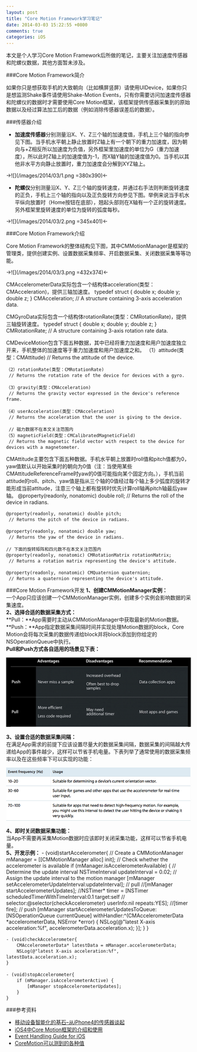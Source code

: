 ```yaml
---
layout: post
title: "Core Motion Framework学习笔记"
date: 2014-03-03 15:22:55 +0800
comments: true
categories: iOS
---
```


本文是个人学习Core Motion Framework后所做的笔记，主要关注加速度传感器和陀螺仪数据，其他方面暂未涉及。

###Core Motion Framework简介

如果你只是想获取手机的大致朝向（比如横屏竖屏）请使用UIDevice，如果你只是想监测Shake事件请使用Shake-Motion Events，只有你需要访问加速度传感器和陀螺仪的数据时才需要使用Core Motion框架，该框架提供传感器采集到的原始数据以及经过算法加工后的数据（例如消除传感器误差后的数据）。

###传感器介绍

+ **加速度传感器**分别测量沿X、Y、Z三个轴的加速度值，手机上三个轴的指向参见下图。当手机水平朝上静止放置时Z轴上有一个朝下的重力加速度，因为朝向与+Z相反所以加速度为负值，另外框架里加速度的单位为G（重力加速度），所以此时Z轴上的加速度值为-1，而X轴Y轴的加速度值为0。当手机以其他非水平方向静止放置时，重力加速度会分解到XYZ轴上。

->![](/images/2014/03/1.png =380x390)<-

+ **陀螺仪**分别测量沿X、Y、Z三个轴的旋转速度，并通过右手法则判断旋转速度的正负，手机上三个轴的指向以及正负旋转方向参见下图。举例来说当手机水平纵向放置时（Home按钮在底部），翘起头部则在X轴有一个正的旋转速度。另外框架里旋转速度的单位为旋转的弧度每秒。

->![](/images/2014/03/2.png =345x401)<-


###Core Motion Framework介绍

Core Motion Framework的整体结构见下图，其中CMMotionManager是框架的管理类，提供创建实例、设置数据采集频率、开启数据采集、关闭数据采集等等功能。

->![](/images/2014/03/3.png =432x374)<-

CMAccelerometerData实际包含一个结构体acceleration(类型：CMAcceleration)，提供三轴加速度。
    typedef struct {
            double x;
            double y;
            double z;
    } CMAcceleration;
    // A structure containing 3-axis acceleration data. 

CMGyroData实际包含一个结构体rotationRate(类型：CMRotationRate)，提供三轴旋转速度。
    typedef struct {
            double x;
            double y;
            double z;
    } CMRotationRate;
    // A structure containing 3-axis rotation rate data.

CMDeviceMotion包含下面五种数据，其中已经将重力加速度和用户加速度独立开来，手机整体的加速度等于重力加速度和用户加速度之和。
    （1）attitude(类型：CMAttitude)
     // Returns the attitude of the device.  

    （2）rotationRate(类型：CMRotationRate)
     // Returns the rotation rate of the device for devices with a gyro.  

    （3）gravity(类型：CMAcceleration)
     // Returns the gravity vector expressed in the device's reference frame.  

    （4）userAcceleration(类型：CMAcceleration)
     // Returns the acceleration that the user is giving to the device.  

     // 磁力数据不在本文关注范围内
    （5）magneticField(类型：CMCalibratedMagneticField)
     // Returns the magnetic field vector with respect to the device for devices with a magnetometer.

CMAttitude主要包含下面五种数据。手机水平朝上放置时roll值和pitch值都为0，yaw值默认以开始采集时的朝向为0值（注：当使用某些CMAttitudeReferenceFrame时yaw的0值可能指向某个固定方向。），手机当前attitude的roll、pitch、yaw值是指从三个轴的0值经过每个轴上多少弧度的旋转才能形成当前attitude，注意三个轴上都有旋转时优先计算roll轴再pitch轴最后yaw轴。
    @property(readonly, nonatomic) double roll;
     // Returns the roll of the device in radians. 

    @property(readonly, nonatomic) double pitch;
     // Returns the pitch of the device in radians. 

    @property(readonly, nonatomic) double yaw;
     // Returns the yaw of the device in radians. 

    // 下面的旋转矩阵和四元数不在本文关注范围内
    @property(readonly, nonatomic) CMRotationMatrix rotationMatrix;
     // Returns a rotation matrix representing the device's attitude.  

    @property(readonly, nonatomic) CMQuaternion quaternion;
     // Returns a quaternion representing the device's attitude.

###Core Motion Framework开发
**1、创建CMMotionManager实例：**  
一个App只应该创建一个CMMotionManager实例，创建多个实例会影响数据的采集速度。  
**2、选择合适的数据采集方式：**  
**Pull：**App需要时主动从CMMotionManager中获取最新的Motion数据。   
**Push：**App指定数据采集间隔时间并实现处理Motion数据的block，Core Motion会将每次采集的数据传递给block并将block添加到你给定的NSOperationQueue中执行。  
**Pull和Push方式各自适用的场景见下表：**

![](/images/2014/03/4.png)

**3、设置合适的数据采集间隔：**  
在满足App需求的前提下应该设置尽量大的数据采集间隔，数据采集的间隔越大传递给App的事件越少，这样可以节省手机电量。下表列举了通常使用的数据采集频率以及在这些频率下可以实现的功能：

![](/images/2014/03/5.png)

**4、即时关闭数据采集功能：**  
当App不需要再采集Motion数据时应该即时关闭采集功能，这样可以节省手机电量。   
**5、开发示例：**
    - (void)startAccelerometer{
        // Create a CMMotionManager
        mManager = [[CMMotionManager alloc] init];
        // Check whether the accelerometer is available
        if (mManager.isAccelerometerAvailable) {
            // Determine the update interval
            NSTimeInterval updateInterval = 0.02;
            // Assign the update interval to the motion manager
            [mManager setAccelerometerUpdateInterval:updateInterval];
            // pull
            //[mManager startAccelerometerUpdates];
            //NSTimer* timer = [NSTimer scheduledTimerWithTimeInterval:0.1 target:self
            //                    selector:@selector(checkAccelerometer) userInfo:nil repeats:YES];
            //[timer fire];
            // push
            [mManager startAccelerometerUpdatesToQueue:[NSOperationQueue currentQueue]
                withHandler:^(CMAccelerometerData *accelerometerData, NSError *error) {
                    NSLog(@"latest X-axis acceleration:%f", accelerometerData.acceleration.x);
                }];
        }
    }

    - (void)checkAccelerometer{
        CMAccelerometerData* latestData = mManager.accelerometerData;
        NSLog(@"latest X-axis acceleration:%f", latestData.acceleration.x);
    }

    - (void)stopAccelerometer{
        if (mManager.isAccelerometerActive) {
            [mManager stopAccelerometerUpdates];
        }
    }

###参考资料

* [移动设备智能化的基石–从iPhone4的传感器谈起](http://www.kunli.info/2010/07/07/mobile-device-sensor/)
* [iOS4中Core Motion框架的介绍和使用](http://www.kunli.info/2010/07/30/motion/)
* [Event Handling Guide for iOS](https://developer.apple.com/library/ios/documentation/EventHandling/Conceptual/EventHandlingiPhoneOS/Introduction/Introduction.html)
* [CoreMotion可以测到的各种值](http://blog.csdn.net/kingkong1024/article/details/11605143)
